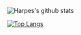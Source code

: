 
![Harpes's github stats](https://github-readme-stats.vercel.app/api?username=Harpes&count_private=true&show_icons=true&include_all_commits=true&hide=contribs,issues,prs)

[![Top Langs](https://github-readme-stats.vercel.app/api/top-langs/?username=Harpes)](https://github.com/anuraghazra/github-readme-stats)
